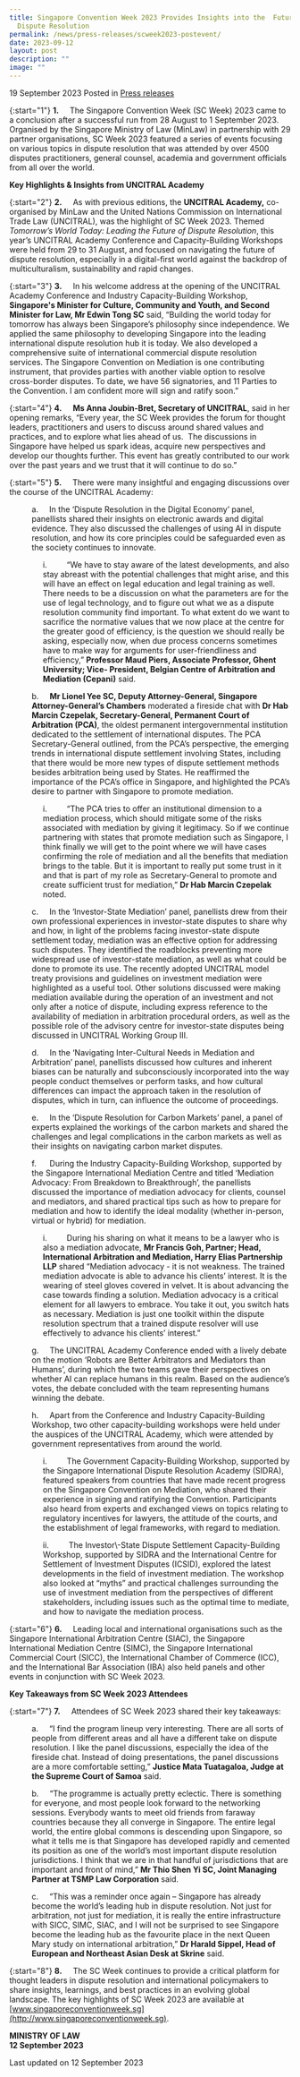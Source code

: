 ```yaml
---
title: Singapore Convention Week 2023 Provides Insights into the  Future of
  Dispute Resolution
permalink: /news/press-releases/scweek2023-postevent/
date: 2023-09-12
layout: post
description: ""
image: ""
---
```

19 September 2023 Posted in [Press releases](/news/press-releases)

{:start="1"}
**1.**&nbsp;&nbsp;&nbsp;&nbsp; The Singapore Convention Week (SC Week) 2023 came to a conclusion after a successful run from 28 August to 1 September 2023. Organised by the Singapore Ministry of Law (MinLaw) in partnership with 29 partner organisations, SC Week 2023 featured a series of events focusing on various topics in dispute resolution that was attended by over 4500 disputes practitioners, general counsel, academia and government officials from all over the world.

**Key Highlights &amp; Insights from UNCITRAL Academy**

{:start="2"}
**2.**&nbsp;&nbsp;&nbsp;&nbsp; As with previous editions, the **UNCITRAL Academy,** co-organised by MinLaw and the United Nations Commission on International Trade Law (UNCITRAL), was the highlight of SC Week 2023. Themed _Tomorrow’s World Today: Leading the Future of Dispute Resolution_, this year’s UNCITRAL Academy Conference and Capacity-Building Workshops were held from 29 to 31 August, and focused on navigating the future of dispute resolution, especially in a digital-first world against the backdrop of multiculturalism, sustainability and rapid changes. &nbsp;&nbsp;

{:start="3"}
**3.**&nbsp;&nbsp;&nbsp;&nbsp; In his welcome address at the opening of the UNCITRAL Academy Conference and Industry Capacity-Building Workshop, **Singapore's Minister for Culture, Community and Youth, and Second Minister for Law, Mr Edwin Tong SC** said, “Building the world today for tomorrow has always been Singapore’s philosophy since independence. We applied the same philosophy to developing Singapore into the leading international dispute resolution hub it is today. We also developed a comprehensive suite of international commercial dispute resolution services. The Singapore Convention on Mediation is one contributing instrument, that provides parties with another viable option to resolve cross-border disputes. To date, we have 56 signatories, and 11 Parties to the Convention. I am confident more will sign and ratify soon.”

{:start="4"}
**4.**&nbsp;&nbsp;&nbsp;&nbsp; **Ms Anna Joubin-Bret, Secretary of UNCITRAL**, said in her opening remarks, “Every year, the SC Week provides the forum for thought leaders, practitioners and users to discuss around shared values and practices, and to explore what lies ahead of us.&nbsp; The discussions in Singapore have helped us spark ideas, acquire new perspectives and develop our thoughts further. This event has greatly contributed to our work over the past years and we trust that it will continue to do so.” &nbsp;

{:start="5"}
**5.**&nbsp;&nbsp;&nbsp;&nbsp; There were many insightful and engaging discussions over the course of the UNCITRAL Academy:

<p style="margin-left: 40px">a.&nbsp;&nbsp;&nbsp;&nbsp; In the ‘Dispute Resolution in the Digital Economy’ panel, panellists shared their insights on electronic awards and digital evidence. They also discussed the challenges of using AI in dispute resolution, and how its core principles could be safeguarded even as the society continues to innovate.</p>

<p style="margin-left: 60px">i.&nbsp;&nbsp;&nbsp;&nbsp;&nbsp;&nbsp;&nbsp;&nbsp; “We have to stay aware of the latest developments, and also stay abreast with the potential challenges that might arise, and this will have an effect on legal education and legal training as well. There needs to be a discussion on what the parameters are for the use of legal technology, and to figure out what we as a dispute resolution community find important. To what extent do we want to sacrifice the normative values that we now place at the centre for the greater good of efficiency, is the question we should really be asking, especially now, when due process concerns sometimes have to make way for arguments for user-friendliness and efficiency,” <b>Professor Maud Piers, Associate Professor, Ghent University; Vice- President, Belgian Centre of Arbitration and Mediation (Cepani)</b> said.</p>

<p style="margin-left: 40px">b.&nbsp;&nbsp;&nbsp;&nbsp; <b>Mr Lionel Yee SC, Deputy Attorney-General, Singapore Attorney-General’s Chambers</b> moderated a fireside chat with <b>Dr Hab Marcin Czepelak, Secretary-General, Permanent Court of Arbitration (PCA)</b>, the oldest permanent intergovernmental institution dedicated to the settlement of international disputes. The PCA Secretary-General outlined, from the PCA’s perspective, the emerging trends in international dispute settlement involving States, including that there would be more new types of dispute settlement methods besides arbitration being used by States. He reaffirmed the importance of the PCA’s office in Singapore, and highlighted the PCA’s desire to partner with Singapore to promote mediation.&nbsp;</p>

<p style="margin-left: 60px">i.&nbsp;&nbsp;&nbsp;&nbsp;&nbsp;&nbsp;&nbsp;&nbsp; “The PCA tries to offer an institutional dimension to a mediation process, which should mitigate some of the risks associated with mediation by giving it legitimacy. So if we continue partnering with states that promote mediation such as Singapore, I think finally we will get to the point where we will have cases confirming the role of mediation and all the benefits that mediation brings to the table. But it is important to really put some trust in it and that is part of my role as Secretary-General to promote and create sufficient trust for mediation,” <b>Dr Hab Marcin Czepelak</b> noted.</p>

<p style="margin-left: 40px">c.&nbsp;&nbsp;&nbsp;&nbsp; In the ‘Investor-State Mediation’ panel, panellists drew from their own professional experiences in investor-state disputes to share why and how, in light of the problems facing investor-state dispute settlement today, mediation was an effective option for addressing such disputes. They identified the roadblocks preventing more widespread use of investor-state mediation, as well as what could be done to promote its use. The recently adopted UNCITRAL model treaty provisions and guidelines on investment mediation were highlighted as a useful tool. Other solutions discussed were making mediation available during the operation of an investment and not only after a notice of dispute, including express reference to the availability of mediation in arbitration procedural orders, as well as the possible role of the advisory centre for investor-state disputes being discussed in UNCITRAL Working Group III.</p>

<p style="margin-left: 40px">d.&nbsp;&nbsp;&nbsp;&nbsp; In the ‘Navigating Inter-Cultural Needs in Mediation and Arbitration’ panel, panellists discussed how cultures and inherent biases can be naturally and subconsciously incorporated into the way people conduct themselves or perform tasks, and how cultural differences can impact the approach taken in the resolution of disputes, which in turn, can influence the outcome of proceedings.</p>

<p style="margin-left: 40px">e.&nbsp;&nbsp;&nbsp;&nbsp; In the ‘Dispute Resolution for Carbon Markets’ panel, a panel of experts explained the workings of the carbon markets and shared the challenges and legal complications in the carbon markets as well as their insights on navigating carbon market disputes.</p>

<p style="margin-left: 40px">f.&nbsp;&nbsp;&nbsp;&nbsp;&nbsp; During the Industry Capacity-Building Workshop, supported by the Singapore International Mediation Centre and titled ‘Mediation Advocacy: From Breakdown to Breakthrough’, the panellists discussed the importance of mediation advocacy for clients, counsel and mediators, and shared practical tips such as how to prepare for mediation and how to identify the ideal modality (whether in-person, virtual or hybrid) for mediation.</p>

<p style="margin-left: 60px">i.&nbsp;&nbsp;&nbsp;&nbsp;&nbsp;&nbsp;&nbsp;&nbsp; During his sharing on what it means to be a lawyer who is also a mediation advocate, <b>Mr Francis Goh, Partner; Head, International Arbitration and Mediation, Harry Elias Partnership LLP</b> shared “Mediation advocacy - it is not weakness. The trained mediation advocate is able to advance his clients’ interest. It is the wearing of steel gloves covered in velvet. It is about advancing the case towards finding a solution. Mediation advocacy is a critical element for all lawyers to embrace. You take it out, you switch hats as necessary. Mediation is just one toolkit within the dispute resolution spectrum that a trained dispute resolver will use effectively to advance his clients’ interest.”</p>

<p style="margin-left: 40px">g.&nbsp;&nbsp;&nbsp;&nbsp; The UNCITRAL Academy Conference ended with a lively debate on the motion ‘Robots are Better Arbitrators and Mediators than Humans’, during which the two teams gave their perspectives on whether AI can replace humans in this realm. Based on the audience’s votes, the debate concluded with the team representing humans winning the debate.</p>

<p style="margin-left: 40px">h.&nbsp;&nbsp;&nbsp;&nbsp; Apart from the Conference and Industry Capacity-Building Workshop, two other capacity-building workshops were held under the auspices of the UNCITRAL Academy, which were attended by government representatives from around the world.</p>

<p style="margin-left: 60px">i.&nbsp;&nbsp;&nbsp;&nbsp;&nbsp;&nbsp;&nbsp;&nbsp; The Government Capacity-Building Workshop, supported by the Singapore International Dispute Resolution Academy (SIDRA), featured speakers from countries that have made recent progress on the Singapore Convention on Mediation, who shared their experience in signing and ratifying the Convention. Participants also heard from experts and exchanged views on topics relating to regulatory incentives for lawyers, the attitude of the courts, and the establishment of legal frameworks, with regard to mediation.</p>

<p style="margin-left: 60px">ii.&nbsp;&nbsp;&nbsp;&nbsp;&nbsp;&nbsp;&nbsp;&nbsp; The Investor\-State Dispute Settlement Capacity-Building Workshop, supported by SIDRA and the International Centre for Settlement of Investment Disputes (ICSID), explored the latest developments in the field of investment mediation. The workshop also looked at “myths” and practical challenges surrounding the use of investment mediation from the perspectives of different stakeholders, including issues such as the optimal time to mediate, and how to navigate the mediation process.</p>

{:start="6"}
**6.**&nbsp;&nbsp;&nbsp;&nbsp; Leading local and international organisations such as the Singapore International Arbitration Centre (SIAC), the Singapore International Mediation Centre (SIMC), the Singapore International Commercial Court (SICC), the International Chamber of Commerce (ICC), and the International Bar Association (IBA) also held panels and other events in conjunction with SC Week 2023.

**Key Takeaways from SC Week 2023 Attendees**

{:start="7"}
**7.**&nbsp;&nbsp;&nbsp;&nbsp; ‍Attendees of SC Week 2023 shared their key takeaways:

<p style="margin-left: 40px">a.&nbsp;&nbsp;&nbsp;&nbsp; “I find the program lineup very interesting. There are all sorts of people from different areas and all have a different take on dispute resolution. I like the panel discussions, especially the idea of the fireside chat. Instead of doing presentations, the panel discussions are a more comfortable setting,” <b>Justice Mata Tuatagaloa, Judge at the Supreme Court of Samoa</b> said.</p>

<p style="margin-left: 40px">b.&nbsp;&nbsp;&nbsp;&nbsp; “The programme is actually pretty eclectic. There is something for everyone, and most people look forward to the networking sessions. Everybody wants to meet old friends from faraway countries because they all converge in Singapore. The entire legal world, the entire global commons is descending upon Singapore, so what it tells me is that Singapore has developed rapidly and cemented its position as one of the world’s most important dispute resolution jurisdictions. I think that we are in that handful of jurisdictions that are important and front of mind,” <b>Mr Thio Shen Yi SC, Joint Managing Partner at TSMP Law Corporation</b> said.</p>

<p style="margin-left: 40px">c.&nbsp;&nbsp;&nbsp;&nbsp; “This was a reminder once again – Singapore has already become the world’s leading hub in dispute resolution. Not just for arbitration, not just for mediation, it is really the entire infrastructure with SICC, SIMC, SIAC, and I will not be surprised to see Singapore become the leading hub as the favourite place in the next Queen Mary study on international arbitration,” <b>Dr Harald Sippel, Head of European and Northeast Asian Desk at Skrine</b> said.</p>

{:start="8"}
**8.**&nbsp;&nbsp;&nbsp;&nbsp; The SC Week continues to provide a critical platform for thought leaders in dispute resolution and international policymakers to share insights, learnings, and best practices in an evolving global landscape. The key highlights of SC Week 2023 are available at [www.singaporeconventionweek.sg](http://www.singaporeconventionweek.sg).

**MINISTRY OF LAW**
<br>**12 September 2023**


<p class="right-side-updated">Last updated on 12 September 2023</p>